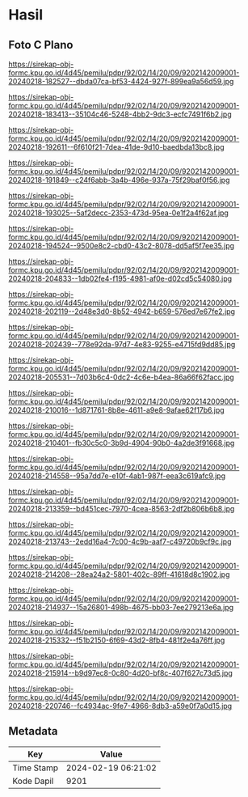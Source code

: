 # Hasil

## Foto C Plano

https://sirekap-obj-formc.kpu.go.id/4d45/pemilu/pdpr/92/02/14/20/09/9202142009001-20240218-182527--dbda07ca-bf53-4424-927f-899ea9a56d59.jpg

https://sirekap-obj-formc.kpu.go.id/4d45/pemilu/pdpr/92/02/14/20/09/9202142009001-20240218-183413--35104c46-5248-4bb2-9dc3-ecfc7491f6b2.jpg

https://sirekap-obj-formc.kpu.go.id/4d45/pemilu/pdpr/92/02/14/20/09/9202142009001-20240218-192611--6f610f21-7dea-41de-9d10-baedbda13bc8.jpg

https://sirekap-obj-formc.kpu.go.id/4d45/pemilu/pdpr/92/02/14/20/09/9202142009001-20240218-191849--c24f6abb-3a4b-496e-937a-75f29baf0f56.jpg

https://sirekap-obj-formc.kpu.go.id/4d45/pemilu/pdpr/92/02/14/20/09/9202142009001-20240218-193025--5af2decc-2353-473d-95ea-0e1f2a4f62af.jpg

https://sirekap-obj-formc.kpu.go.id/4d45/pemilu/pdpr/92/02/14/20/09/9202142009001-20240218-194524--9500e8c2-cbd0-43c2-8078-dd5af5f7ee35.jpg

https://sirekap-obj-formc.kpu.go.id/4d45/pemilu/pdpr/92/02/14/20/09/9202142009001-20240218-204833--1db02fe4-f195-4981-af0e-d02cd5c54080.jpg

https://sirekap-obj-formc.kpu.go.id/4d45/pemilu/pdpr/92/02/14/20/09/9202142009001-20240218-202119--2d48e3d0-8b52-4942-b659-576ed7e67fe2.jpg

https://sirekap-obj-formc.kpu.go.id/4d45/pemilu/pdpr/92/02/14/20/09/9202142009001-20240218-202439--778e92da-97d7-4e83-9255-e4715fd9dd85.jpg

https://sirekap-obj-formc.kpu.go.id/4d45/pemilu/pdpr/92/02/14/20/09/9202142009001-20240218-205531--7d03b6c4-0dc2-4c6e-b4ea-86a66f62facc.jpg

https://sirekap-obj-formc.kpu.go.id/4d45/pemilu/pdpr/92/02/14/20/09/9202142009001-20240218-210016--1d871761-8b8e-4611-a9e8-9afae62f17b6.jpg

https://sirekap-obj-formc.kpu.go.id/4d45/pemilu/pdpr/92/02/14/20/09/9202142009001-20240218-210401--fb30c5c0-3b9d-4904-90b0-4a2de3f91668.jpg

https://sirekap-obj-formc.kpu.go.id/4d45/pemilu/pdpr/92/02/14/20/09/9202142009001-20240218-214558--95a7dd7e-e10f-4ab1-987f-eea3c619afc9.jpg

https://sirekap-obj-formc.kpu.go.id/4d45/pemilu/pdpr/92/02/14/20/09/9202142009001-20240218-213359--bd451cec-7970-4cea-8563-2df2b806b6b8.jpg

https://sirekap-obj-formc.kpu.go.id/4d45/pemilu/pdpr/92/02/14/20/09/9202142009001-20240218-213743--2edd16a4-7c00-4c9b-aaf7-c49720b9cf9c.jpg

https://sirekap-obj-formc.kpu.go.id/4d45/pemilu/pdpr/92/02/14/20/09/9202142009001-20240218-214208--28ea24a2-5801-402c-89ff-41618d8c1902.jpg

https://sirekap-obj-formc.kpu.go.id/4d45/pemilu/pdpr/92/02/14/20/09/9202142009001-20240218-214937--15a26801-498b-4675-bb03-7ee279213e6a.jpg

https://sirekap-obj-formc.kpu.go.id/4d45/pemilu/pdpr/92/02/14/20/09/9202142009001-20240218-215332--f51b2150-6f69-43d2-8fb4-481f2e4a76ff.jpg

https://sirekap-obj-formc.kpu.go.id/4d45/pemilu/pdpr/92/02/14/20/09/9202142009001-20240218-215914--b9d97ec8-0c80-4d20-bf8c-407f627c73d5.jpg

https://sirekap-obj-formc.kpu.go.id/4d45/pemilu/pdpr/92/02/14/20/09/9202142009001-20240218-220746--fc4934ac-9fe7-4966-8db3-a59e0f7a0d15.jpg


## Metadata

| Key        | Value               |
| ---------- | ------------------- |
| Time Stamp | 2024-02-19 06:21:02 |
| Kode Dapil | 9201                |



